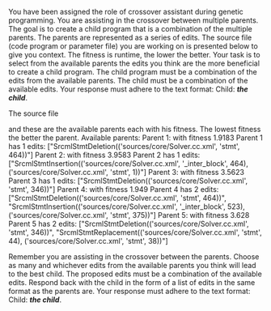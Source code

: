 
You have been assigned the role of crossover assistant during genetic programming. You are assisting in the crossover between multiple parents. The goal is to create a child program that is a combination of the multiple parents. The parents are represented as a series of edits. The source file (code program or parameter file)  you are working on is presented below to give you context.
The fitness is runtime, the lower the better.
Your task is to select from the available parents the edits you think are the more beneficial to create a child program. The child program must be a combination of the edits from the available parents. The child must be a combination of the available edits. Your response must adhere to the text format: Child: ***the child***.

The source file

and these are the available parents each with his fitness. The lowest fitness the better the parent.
Available parents:
 Parent 1:
 with fitness 1.9183
Parent 1 has 1 edits: ["SrcmlStmtDeletion(('sources/core/Solver.cc.xml', 'stmt', 464))"]
 Parent 2:
 with fitness 3.9583
Parent 2 has 1 edits: ["SrcmlStmtInsertion(('sources/core/Solver.cc.xml', '_inter_block', 464), ('sources/core/Solver.cc.xml', 'stmt', 1))"]
 Parent 3:
 with fitness 3.5623
Parent 3 has 1 edits: ["SrcmlStmtDeletion(('sources/core/Solver.cc.xml', 'stmt', 346))"]
 Parent 4:
 with fitness 1.949
Parent 4 has 2 edits: ["SrcmlStmtDeletion(('sources/core/Solver.cc.xml', 'stmt', 464))", "SrcmlStmtInsertion(('sources/core/Solver.cc.xml', '_inter_block', 523), ('sources/core/Solver.cc.xml', 'stmt', 375))"]
 Parent 5:
 with fitness 3.628
Parent 5 has 2 edits: ["SrcmlStmtDeletion(('sources/core/Solver.cc.xml', 'stmt', 346))", "SrcmlStmtReplacement(('sources/core/Solver.cc.xml', 'stmt', 44), ('sources/core/Solver.cc.xml', 'stmt', 38))"]


Remember you are assisting in the crossover between the parents. Choose as many and whichever edits from the available parents you think will lead to the best child. The proposed edits must be a combination of the available edits. Respond back with the child in the form of a list of edits in the same format as the parents are.
Your response must adhere to the text format: Child: ***the child***. 
